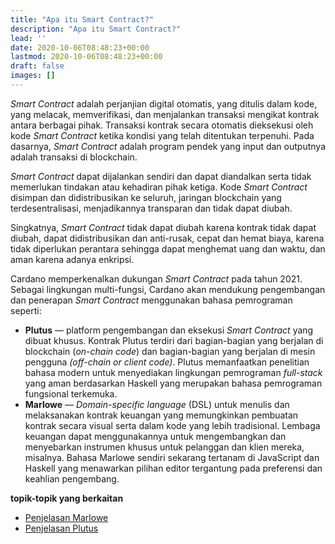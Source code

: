 ```yaml
---
title: "Apa itu Smart Contract?"
description: "Apa itu Smart Contract?"
lead: ''
date: 2020-10-06T08:48:23+00:00
lastmod: 2020-10-06T08:48:23+00:00
draft: false
images: []
---
```


*Smart Contract* adalah perjanjian digital otomatis, yang ditulis dalam kode, yang melacak, memverifikasi, dan menjalankan transaksi mengikat kontrak antara berbagai pihak. Transaksi kontrak secara otomatis dieksekusi oleh kode *Smart Contract* ketika kondisi yang telah ditentukan terpenuhi. Pada dasarnya, *Smart Contract* adalah program pendek yang input dan outputnya adalah transaksi di blockchain.

<em>Smart Contract</em> dapat dijalankan sendiri dan dapat diandalkan serta tidak memerlukan tindakan atau kehadiran pihak ketiga. Kode <em>Smart Contract</em> disimpan dan didistribusikan ke seluruh, jaringan blockchain yang terdesentralisasi, menjadikannya transparan dan tidak dapat diubah.

Singkatnya, <em>Smart Contract</em> tidak dapat diubah karena kontrak tidak dapat diubah, dapat didistribusikan dan anti-rusak, cepat dan hemat biaya, karena tidak diperlukan perantara sehingga dapat menghemat uang dan waktu, dan aman karena adanya enkripsi.

Cardano memperkenalkan dukungan <em>Smart Contract</em> pada tahun 2021. Sebagai lingkungan multi-fungsi, Cardano akan mendukung pengembangan dan penerapan <em>Smart Contract</em> menggunakan bahasa pemrograman seperti:

- **Plutus** — platform pengembangan dan eksekusi <em>Smart Contract</em> yang dibuat khusus. Kontrak Plutus terdiri dari bagian-bagian yang berjalan di blockchain (<em>on-chain code</em>) dan bagian-bagian yang berjalan di mesin pengguna <em>(off-chain or client code)</em>. Plutus memanfaatkan penelitian bahasa modern untuk menyediakan lingkungan pemrograman <em>full-stack </em>yang aman berdasarkan Haskell yang merupakan bahasa pemrograman fungsional terkemuka.
- **Marlowe** — <em>Domain-specific language</em> (DSL) untuk menulis dan melaksanakan kontrak keuangan yang memungkinkan pembuatan kontrak secara visual serta dalam kode yang lebih tradisional. Lembaga keuangan dapat menggunakannya untuk mengembangkan dan menyebarkan instrumen khusus untuk pelanggan dan klien mereka, misalnya. Bahasa Marlowe sendiri sekarang tertanam di JavaScript dan Haskell yang menawarkan pilihan editor tergantung pada preferensi dan keahlian pengembang.

**topik-topik yang berkaitan**

- [Penjelasan Marlowe](https://docs.cardano.org/marlowe/learn-about-marlowe)
- [Penjelasan Plutus](https://docs.cardano.org/plutus/learn-about-plutus)
